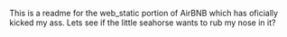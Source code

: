 This is a readme for the web_static portion of AirBNB which has oficially kicked my ass. Lets see if the little seahorse wants to rub my nose in it?